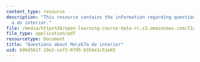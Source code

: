 ```yaml
---
content_type: resource
description: "This resource contains the information regarding questions about mo\xE7\
  a do interior."
file: /media/https%3A/open-learning-course-data-rc.s3.amazonaws.com/21g-880-accelerated-introductory-portuguese-for-spanish-speakers-fall-2013/b964561f10e2ce730705b354e1c51e03_MIT21G_880F13_readquest2.pdf
file_type: application/pdf
resourcetype: Document
title: "Questions about Mo\xE7a do interior"
uid: b964561f-10e2-ce73-0705-b354e1c51e03
---
```


